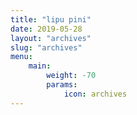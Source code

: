 ```yaml
---
title: "lipu pini"
date: 2019-05-28
layout: "archives"
slug: "archives"
menu:
    main:
        weight: -70
        params: 
            icon: archives
---
```

